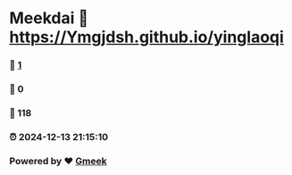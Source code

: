 # Meekdai :link: https://Ymgjdsh.github.io/yinglaoqi 
### :page_facing_up: [1](https://Ymgjdsh.github.io/yinglaoqi/tag.html) 
### :speech_balloon: 0 
### :hibiscus: 118 
### :alarm_clock: 2024-12-13 21:15:10 
### Powered by :heart: [Gmeek](https://github.com/Meekdai/Gmeek)
